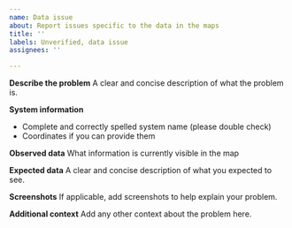 ```yaml
---
name: Data issue
about: Report issues specific to the data in the maps
title: ''
labels: Unverified, data issue
assignees: ''

---
```


**Describe the problem**
A clear and concise description of what the problem is.

**System information**
* Complete and correctly spelled system name (please double check)
* Coordinates if you can provide them

**Observed data**
What information is currently visible in the map

**Expected data**
A clear and concise description of what you expected to see.

**Screenshots**
If applicable, add screenshots to help explain your problem.

**Additional context**
Add any other context about the problem here.
